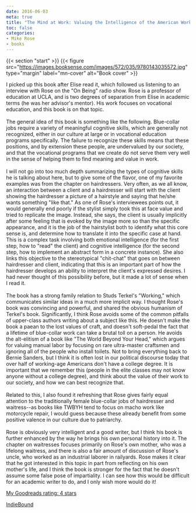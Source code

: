 ```yaml
---
date: 2016-06-03
meta: true
title: "The Mind at Work: Valuing the Intelligence of the American Worker"
toc: false
categories:
- Mike Rose
- books
---
```


{{< section "start" >}}
{{< figure src="https://images.booksense.com/images/572/035/9780143035572.jpg" type="margin" label="mn-cover" alt="Book cover" >}}

I picked up this book after Elise read it, which followed us listening to an interview with Rose on the "On Being" radio show. Rose is a professor of education at UCLA, and is two degrees of separation from Elise in academic terms (he was her advisor's mentor). His work focuses on vocational education, and this book is on that topic. <br /><br />The general idea of this book is something like the following. Blue-collar jobs require a variety of meaningful cognitive skills, which are generally not recognized, either in our culture at large or in vocational education programs specifically. The failure to recognize these skills means that these positions, and by extension these people, are undervalued by our society, and that the vocational programs that we create do not serve them very well in the sense of helping them to find meaning and value in work. <br /><br />I will not go into too much depth summarizing the types of cognitive skills he is talking about here, but to give some of the flavor, one of my favorite examples was from the chapter on hairdressers. Very often, as we all know, an interaction between a client and a hairdresser will start with the client showing the hairdresser a picture of a hairstyle and saying that he/she wants something "like that." As one of Rose's interviewees points out, it would generally end poorly if the stylist simply took this at face value and tried to replicate the image. Instead, she says, the client is usually implicitly after some feeling that is evoked by the image more so than the specific appearance, and it is the job of the hairstylist both to identify what this core sense is, and determine how to translate it into the specific case at hand. This is a complex task involving both emotional intelligence (for the first step, how to "read" the client) and cognitive intelligence (for the second step, how to implement an abstract form in a concrete instance). She also links this objective to the stereotypical "chit-chat" that goes on between hairdresser and client, indicating that this is an important part of how the hairdresser develops an ability to interpret the client's expressed desires. I had never thought of this possibility before, but it made a lot of sense when I read it. <br /><br />The book has a strong family relation to Studs Terkel's "Working," which communicates similar ideas in a much more implicit way. I thought Rose's book was convincing and powerful, and shared the obvious humanism of Terkel's book. Significantly, I think Rose avoids some of the common pitfalls of upper-class authors writing about a subject like this. He doesn't make the book a paean to the lost values of craft, and doesn't soft-pedal the fact that a lifetime of blue-collar work can take a brutal toll on a person. He avoids the alt-elitism of a book like "The World Beyond Your Head," which argues for valuing manual labor by focusing on rare ultra-master craftsmen and ignoring all of the people who install toilets. Not to bring everything back to Bernie Sanders, but I think it is often lost in our political discourse today that over half of working-age Americans don't have a college degree. It is important that we remember this (people in the elite classes may not know anyone without a college degree), and think about the value of their work to our society, and how we can best recognize that.<br /><br />Related to this, I also found it refreshing that Rose gives fairly equal attention to the traditionally female blue-collar jobs of hairdresser and waitress--as books like TWBYH tend to focus on macho work like motorcycle repair, I would guess because these already benefit from some positive valence in our culture due to patriarchy. <br /><br />Rose is obviously very intelligent and a good writer, but I think his book is further enhanced by the way he brings his own personal history into it. The chapter on waitresses focuses primarily on Rose's own mother, who was a lifelong waitress, and there is also a fair amount of discussion of Rose's uncle, who worked as an industrial laborer in railyards. Rose makes it clear that he got interested in this topic in part from reflecting on his own mother's life, and I think the book is stronger for the fact that he doesn't assume some false pose of impartiality. I can see how this would be difficult for an academic writer to do, and I only wish more would do it!

[My Goodreads rating: 4 stars](https://www.goodreads.com/review/show/1647510331)  

[IndieBound](https://www.indiebound.org/book/9780143035572)
